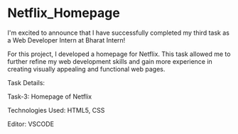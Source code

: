 # Netflix_Homepage
I'm excited to announce that I have successfully completed my third task as a Web Developer Intern at Bharat Intern!

For this project, I developed a homepage for Netflix. This task allowed me to further refine my web development skills and gain more experience in creating visually appealing and functional web pages.

Task Details:

Task-3: Homepage of Netflix

Technologies Used: HTML5, CSS

Editor: VSCODE

